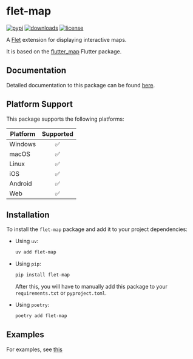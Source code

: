 # flet-map

[![pypi](https://img.shields.io/pypi/v/flet-map.svg)](https://pypi.python.org/pypi/flet-map)
[![downloads](https://static.pepy.tech/badge/flet-map/month)](https://pepy.tech/project/flet-map)
[![license](https://img.shields.io/github/license/flet-dev/flet-map.svg)](https://github.com/flet-dev/flet-map/blob/main/LICENSE)

A [Flet](https://flet.dev) extension for displaying interactive maps.

It is based on the [flutter_map](https://pub.dev/packages/flutter_map) Flutter package.

## Documentation

Detailed documentation to this package can be found [here](https://flet-dev.github.io/flet-map/).

## Platform Support

This package supports the following platforms:

| Platform | Supported |
|----------|:---------:|
| Windows  |     ✅     |
| macOS    |     ✅     |
| Linux    |     ✅     |
| iOS      |     ✅     |
| Android  |     ✅     |
| Web      |     ✅     |

## Installation

To install the `flet-map` package and add it to your project dependencies:

- Using `uv`:
    ```bash
    uv add flet-map
    ```

- Using `pip`:
    ```bash
    pip install flet-map
    ```
    After this, you will have to manually add this package to your `requirements.txt` or `pyproject.toml`.

- Using `poetry`:
    ```bash
    poetry add flet-map
    ```

## Examples

For examples, see [this](./examples)
